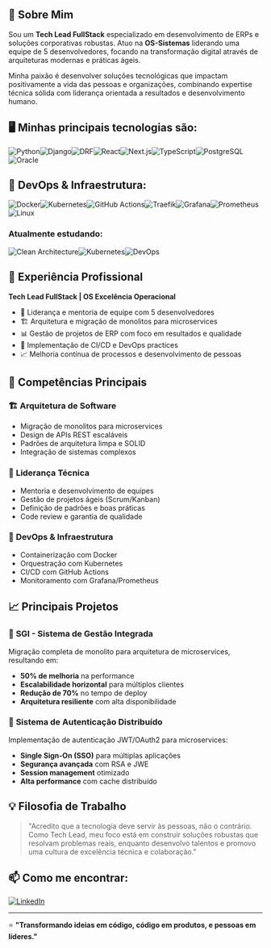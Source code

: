 ## 🚀 Sobre Mim

Sou um **Tech Lead FullStack** especializado em desenvolvimento de ERPs e soluções corporativas robustas. Atuo na **OS-Sistemas** liderando uma equipe de 5 desenvolvedores, focando na transformação digital através de arquiteturas modernas e práticas ágeis.

Minha paixão é desenvolver soluções tecnológicas que impactam positivamente a vida das pessoas e organizações, combinando expertise técnica sólida com liderança orientada a resultados e desenvolvimento humano.

## 🖥️ Minhas principais tecnologias são:

![Python](https://img.shields.io/badge/Python-3776AB?style=for-the-badge&logo=python&logoColor=white)![Django](https://img.shields.io/badge/Django-092E20?style=for-the-badge&logo=django&logoColor=white)![DRF](https://img.shields.io/badge/Django_REST-092E20?style=for-the-badge&logo=django&logoColor=white)![React](https://img.shields.io/badge/React-20232A?style=for-the-badge&logo=react&logoColor=61DAFB)![Next.js](https://img.shields.io/badge/Next.js-000000?style=for-the-badge&logo=next.js&logoColor=white)![TypeScript](https://img.shields.io/badge/TypeScript-007ACC?style=for-the-badge&logo=typescript&logoColor=white)![PostgreSQL](https://img.shields.io/badge/PostgreSQL-316192?style=for-the-badge&logo=postgresql&logoColor=white)![Oracle](https://img.shields.io/badge/Oracle-F80000?style=for-the-badge&logo=oracle&logoColor=white)

## 🔧 DevOps & Infraestrutura:

![Docker](https://img.shields.io/badge/Docker-2496ED?style=for-the-badge&logo=docker&logoColor=white)![Kubernetes](https://img.shields.io/badge/Kubernetes-326CE5?style=for-the-badge&logo=kubernetes&logoColor=white)![GitHub Actions](https://img.shields.io/badge/GitHub_Actions-2088FF?style=for-the-badge&logo=github-actions&logoColor=white)![Traefik](https://img.shields.io/badge/Traefik-24A1C1?style=for-the-badge&logo=traefikproxy&logoColor=white)![Grafana](https://img.shields.io/badge/Grafana-F46800?style=for-the-badge&logo=grafana&logoColor=white)![Prometheus](https://img.shields.io/badge/Prometheus-E6522C?style=for-the-badge&logo=prometheus&logoColor=white)![Linux](https://img.shields.io/badge/Linux-FCC624?style=for-the-badge&logo=linux&logoColor=black)

### Atualmente estudando:

![Clean Architecture](https://img.shields.io/badge/Clean_Architecture-00599C?style=for-the-badge&logo=architecture&logoColor=white)![Kubernetes](https://img.shields.io/badge/Kubernetes-326CE5?style=for-the-badge&logo=kubernetes&logoColor=white)![DevOps](https://img.shields.io/badge/DevOps-FF6B6B?style=for-the-badge&logo=devops&logoColor=white)

## 💼 Experiência Profissional

**Tech Lead FullStack | OS Excelência Operacional**
- 👥 Liderança e mentoria de equipe com 5 desenvolvedores
- 🏗️ Arquitetura e migração de monolitos para microservices
- 📊 Gestão de projetos de ERP com foco em resultados e qualidade
- 🔧 Implementação de CI/CD e DevOps practices
- 📈 Melhoria contínua de processos e desenvolvimento de pessoas

## 🎯 Competências Principais

### 🏗️ **Arquitetura de Software**
- Migração de monolitos para microservices
- Design de APIs REST escaláveis
- Padrões de arquitetura limpa e SOLID
- Integração de sistemas complexos

### 👥 **Liderança Técnica**
- Mentoria e desenvolvimento de equipes
- Gestão de projetos ágeis (Scrum/Kanban)
- Definição de padrões e boas práticas
- Code review e garantia de qualidade

### 🔧 **DevOps & Infraestrutura**
- Containerização com Docker
- Orquestração com Kubernetes
- CI/CD com GitHub Actions
- Monitoramento com Grafana/Prometheus

## 📈 Principais Projetos

### 🏢 **SGI - Sistema de Gestão Integrada**
Migração completa de monolito para arquitetura de microservices, resultando em:
- **50% de melhoria** na performance
- **Escalabilidade horizontal** para múltiplos clientes
- **Redução de 70%** no tempo de deploy
- **Arquitetura resiliente** com alta disponibilidade

### 🔐 **Sistema de Autenticação Distribuído**
Implementação de autenticação JWT/OAuth2 para microservices:
- **Single Sign-On (SSO)** para múltiplas aplicações
- **Segurança avançada** com RSA e JWE
- **Session management** otimizado
- **Alta performance** com cache distribuído

## 💡 Filosofia de Trabalho

> "Acredito que a tecnologia deve servir às pessoas, não o contrário. Como Tech Lead, meu foco está em construir soluções robustas que resolvam problemas reais, enquanto desenvolvo talentos e promovo uma cultura de excelência técnica e colaboração."

## 📫 Como me encontrar:

[![LinkedIn](https://img.shields.io/badge/LinkedIn-0077B5?style=for-the-badge&logo=linkedin&logoColor=white)](https://www.linkedin.com/in/malaiobol/)

---

⭐ **"Transformando ideias em código, código em produtos, e pessoas em líderes."**
